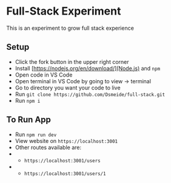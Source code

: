 # Full-Stack Experiment
This is an experiment to grow full stack experience

## Setup
* Click the fork button in the upper right corner
* Install [https://nodejs.org/en/download/](Node.js) and `npm`
* Open code in VS Code
* Open terminal in VS Code by going to view -> terminal
* Go to directory you want your code to live
* Run `git clone https://github.com/Dsmeide/full-stack.git`
* Run `npm i`

## To Run App
* Run `npm run dev`
* View website on `https://localhost:3001`
* Other routes available are:
* * `https://localhost:3001/users`
* * `https://localhost:3001/users/1`